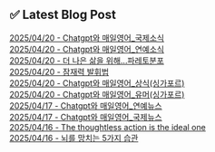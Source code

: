 
## ✅ Latest Blog Post
 
[2025/04/20 - Chatgpt와 매일영어_국제소식](https://3hongstore.tistory.com/211) <br/>
[2025/04/20 - Chatgpt와 매일영어_연예소식](https://3hongstore.tistory.com/210) <br/>
[2025/04/20 - 더 나은 삶을 위해...파레토분포](https://3hongstore.tistory.com/209) <br/>
[2025/04/20 - 잠재력 발휘법](https://3hongstore.tistory.com/208) <br/>
[2025/04/20 - Chatgpt와 매일영어_상식(싱가포르)](https://3hongstore.tistory.com/207) <br/>
[2025/04/20 - Chatgpt와 매일영어_유머(싱가포르)](https://3hongstore.tistory.com/206) <br/>
[2025/04/17 - Chatgpt와 매일영어_연예뉴스](https://3hongstore.tistory.com/205) <br/>
[2025/04/17 - Chatgpt와 매일영어_국제뉴스](https://3hongstore.tistory.com/204) <br/>
[2025/04/16 - The thoughtless action is the ideal one](https://3hongstore.tistory.com/203) <br/>
[2025/04/16 - 뇌를 망치는 5가지 습관](https://3hongstore.tistory.com/202) <br/>
